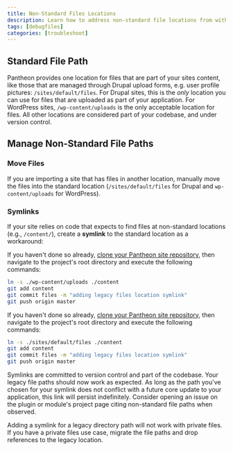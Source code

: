 ```yaml
---
title: Non-Standard Files Locations
description: Learn how to address non-standard file locations from within the Pantheon filesystem.
tags: [debugfiles]
categories: [troubleshoot]
---
```

## Standard File Path
Pantheon provides one location for files that are part of your sites content, like those that are managed through Drupal upload forms, e.g. user profile pictures: `/sites/default/files`. For Drupal sites, this is the *only* location you can use for files that are uploaded as part of your application. For WordPress sites, `/wp-content/uploads` is the only acceptable location for files. All other locations are considered part of your codebase, and under version control.

## Manage Non-Standard File Paths
### Move Files
If you are importing a site that has files in another location, manually move the files into the standard location (`/sites/default/files` for Drupal and `wp-content/uploads` for WordPress).

### Symlinks
If your site relies on code that expects to find files at non-standard locations (e.g., `/content/`), create a **symlink** to the standard location as a workaround:

<TabList>

<Tab title="WordPress" id="tab-1-id" active={true}>

If you haven't done so already, [clone your Pantheon site repository](/git/#clone-your-site-codebase), then navigate to the project's root directory and execute the following commands:

```bash
ln -s ./wp-content/uploads ./content
git add content
git commit files -m "adding legacy files location symlink"
git push origin master
```

</Tab>

<Tab title="Drupal" id="tab-2-id">

If you haven't done so already, [clone your Pantheon site repository](/git/#clone-your-site-codebase), then navigate to the project's root directory and execute the following commands:

```bash
ln -s ./sites/default/files ./content
git add content
git commit files -m "adding legacy files location symlink"
git push origin master
```

</Tab>

</TabList>

Symlinks are committed to version control and part of the codebase. Your legacy file paths should now work as expected. As long as the path you've chosen for your symlink does not conflict with a future core update to your application, this link will persist indefinitely. Consider opening an issue on the plugin or module's project page citing non-standard file paths when observed.

<Alert title="Note" type="info">
Adding a symlink for a legacy directory path will not work with private files. If you have a private files use case, migrate the file paths and drop references to the legacy location.
</Alert>
